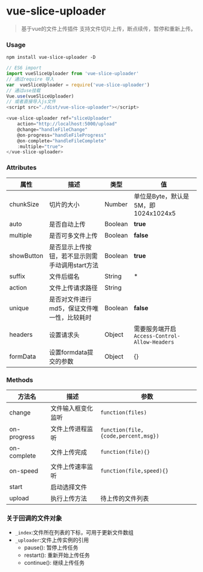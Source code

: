 # vue-slice-uploader

> 基于vue的文件上传插件
支持文件切片上传，断点续传，暂停和重新上传。

### Usage

```
npm install vue-slice-uploader -D
```

```js
// ES6 import 
import vueSliceUploader from 'vue-slice-uploader' 
// 通过require 导入 
var  vueSliceUploader = require('vue-slice-uploader') 
// 通过use挂载 
Vue.use(vueSliceUploader) 
// 或者直接导入js文件 
<script src="./dist/vue-slice-uploader"></script>
```

```js
<vue-slice-uploader ref="sliceUploader"
    action="http://localhost:5000/upload"
    @change="handleFileChange"
    @on-progress="handleFileProgress"
    @on-complete="handleFileComplete"
    :multiple="true">
</vue-slice-uploader>
```

### Attributes

| 属性       | 描述  | 类型  |  值  |
| --------   | -----  | ----  |--- |
| chunkSize  | 切片的大小       | Number |   单位是Byte，默认是5M，即1024x1024x5     |
| auto       | 是否自动上传    |  Boolean   |   **true**   |
| multiple   | 是否可多文件上传   |   Boolean   |  **false**  |
| showButton | 是否显示上传按钮，若不显示则需手动调用start方法| Boolean|**true**|
| suffix     | 文件后缀名   |   String  | * |
| action     | 文件上传请求路径|String||
| unique     | 是否对文件进行md5，保证文件唯一性，比较耗时|Boolean|**false**
| headers    | 设置请求头 | Object | 需要服务端开启`Access-Control-Allow-Headers` |
| formData   | 设置formdata提交的参数 | Object | {}| 


### Methods

| 方法名       | 描述  | 参数 |
| --------   | -----  | ----  |
| change | 文件输入框变化监听|`function(files)`|
| on-progress | 文件上传进程监听|`function(file,{code,percent,msg})`|
| on-complete | 文件上传完成|`function(file){}`|
| on-speed    | 文件上传速率监听 | `function(file,speed){}`
| start        | 启动选择文件       |       |
| upload       | 执行上传方法    |  待上传的文件列表  |

### 关于回调的文件对象

- `_index`:文件所在列表的下标，可用于更新文件数组
- `_uploader`:文件上传实例的引用
    - pause():   暂停上传任务
    - restart(): 重新开始上传任务
    - continue(): 继续上传任务